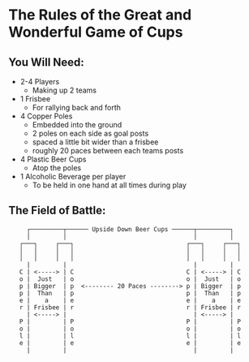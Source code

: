 # The Rules of the Great and Wonderful Game of Cups

## You Will Need:

* 2-4 Players
  * Making up 2 teams
* 1 Frisbee
  * For rallying back and forth
* 4 Copper Poles
  * Embedded into the ground
  * 2 poles on each side as goal posts 
  *  spaced a little bit wider than a frisbee
  *  roughly 20 paces between each teams posts
* 4 Plastic Beer Cups
  * Atop the poles
* 1 Alcoholic Beverage per player
  * To be held in one hand at all times during play

## The Field of Battle:

```
     ┌─────────┬────── Upside Down Beer Cups ──────┬─────────┐ 
     │         │                                   │         │ 
   ┌───┐     ┌───┐                               ┌───┐     ┌───┐    
   │   │     │   │                               │   │     │   │    
   │   │     │   │                               │   │     │   │    
     |         |                                   |         |      
   C | <-----> | C                               C | <-----> | C    
   o |  Just   | o                               o |  Just   | o    
   p | Bigger  | p  <-------- 20 Paces --------> p | Bigger  | p 
   p |  Than   | p                               p |  Than   | p    
   e |    a    | e                               e |    a    | e    
   r | Frisbee | r                               r | Frisbee | r    
     | <-----> |                                   | <-----> |    
   P |         | P                               P |         | P  
   o |         | o                               o |         | o  
   l |         | l                               l |         | l  
   e |         | e                               e |         | e  
     |         |                                   |         |    

```
 
